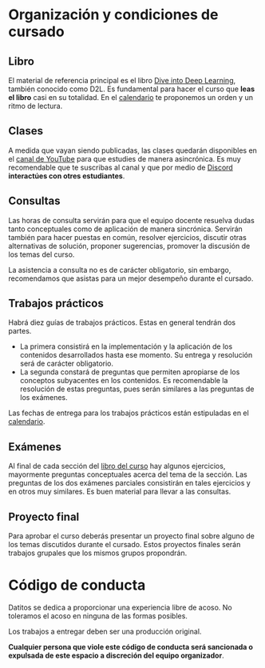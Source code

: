 Organización y condiciones de cursado
=====================================

Libro
-----

El material de referencia principal es el libro [Dive into Deep Learning](https://d2l.ai), también conocido como D2L.
Es fundamental para hacer el curso que **leas el libro** casi en su totalidad.
En el [calendario](#calendario) te proponemos un orden y un ritmo de lectura.

Clases
------

A medida que vayan siendo publicadas, las clases quedarán disponibles en el [canal de YouTube](https://www.youtube.com/channel/UCFjy65CGFDRHABHUiDxfceQ)
para que estudies de manera asincrónica. Es muy recomendable que te suscribas al canal y que por medio de [Discord](https://discord.gg/pSwnfDB7Nw)
**interactúes con otres estudiantes**.

Consultas
---------

Las horas de consulta servirán para que el equipo docente resuelva dudas tanto conceptuales como de aplicación de manera sincrónica.
Servirán también para hacer puestas en común, resolver ejercicios, discutir otras alternativas de solución,
proponer sugerencias, promover la discusión de los temas del curso.

La asistencia a consulta no es de carácter obligatorio, sin embargo, recomendamos que asistas para un mejor desempeño durante el cursado.

Trabajos prácticos
------------------

Habrá diez guías de trabajos prácticos. Estas en general tendrán dos partes.

* La primera consistirá en la implementación y la aplicación de los contenidos desarrollados
  hasta ese momento. Su entrega y resolución será de carácter obligatorio.
* La segunda constará de preguntas que permiten apropiarse de los conceptos subyacentes en los contenidos.
  Es recomendable la resolución de estas preguntas, pues serán similares a las preguntas de los exámenes.

Las fechas de entrega para los trabajos prácticos están estipuladas en el [calendario](#calendario).

Exámenes
--------

Al final de cada sección del [libro del curso](https://d2l.ai) hay algunos ejercicios, mayormente preguntas conceptuales
acerca del tema de la sección. Las preguntas de los dos exámenes parciales consistirán en tales ejercicios y en otros muy similares.
Es buen material para llevar a las consultas.

Proyecto final
--------------

Para aprobar el curso deberás presentar un proyecto final sobre alguno de los temas discutidos durante el cursado.
Estos proyectos finales serán trabajos grupales que los mismos grupos propondrán.

Código de conducta
==================

Datitos se dedica a proporcionar una experiencia libre de acoso. No toleramos el acoso en ninguna de las formas posibles.

Los trabajos a entregar deben ser una producción original.

**Cualquier persona que viole este código de conducta será sancionada o expulsada de este espacio a discreción del equipo organizador**.
